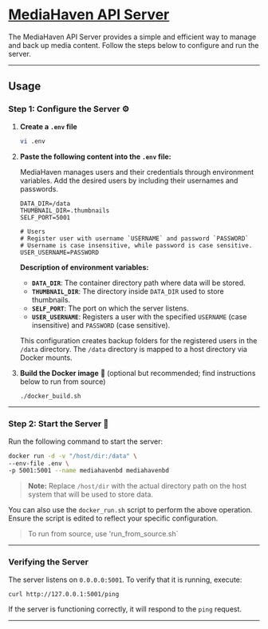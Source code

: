 # <u>MediaHaven API Server</u>

The MediaHaven API Server provides a simple and efficient way to manage and back up media content. Follow the steps below to configure and run the server.

---

## Usage

### Step 1: Configure the Server ⚙️

1. **Create a `.env` file**

   ```bash
   vi .env
   ```

2. **Paste the following content into the `.env` file:**

   MediaHaven manages users and their credentials through environment variables. Add the desired users by including their usernames and passwords.

   ```text
   DATA_DIR=/data
   THUMBNAIL_DIR=.thumbnails
   SELF_PORT=5001

   # Users
   # Register user with username `USERNAME` and password `PASSWORD`
   # Username is case insensitive, while password is case sensitive.
   USER_USERNAME=PASSWORD
   ```

   **Description of environment variables:**
   
   - **`DATA_DIR`**: The container directory path where data will be stored.
   - **`THUMBNAIL_DIR`**: The directory inside `DATA_DIR` used to store thumbnails.
   - **`SELF_PORT`**: The port on which the server listens.
   - **`USER_USERNAME`**: Registers a user with the specified `USERNAME` (case insensitive) and `PASSWORD` (case sensitive).

   This configuration creates backup folders for the registered users in the `/data` directory. The `/data` directory is mapped to a host directory via Docker mounts.

3. **Build the Docker image** 🐋 (optional but recommended; find instructions below to run from source)

   ```bash
   ./docker_build.sh
   ```

---

### Step 2: Start the Server 🚀

Run the following command to start the server:

```bash
docker run -d -v "/host/dir:/data" \
--env-file .env \
-p 5001:5001 --name mediahavenbd mediahavenbd
```

> **Note:** Replace `/host/dir` with the actual directory path on the host system that will be used to store data.

You can also use the `docker_run.sh` script to perform the above operation. Ensure the script is edited to reflect your specific configuration.

> To run from source, use 'run_from_source.sh`

---

### Verifying the Server

The server listens on `0.0.0.0:5001`. To verify that it is running, execute:

```bash
curl http://127.0.0.1:5001/ping
```

If the server is functioning correctly, it will respond to the `ping` request.

---

